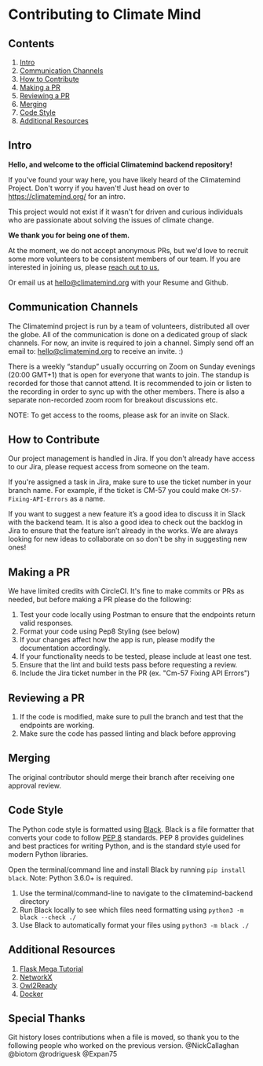 # Contributing to Climate Mind

## Contents

1. [Intro](./#intro)
2. [Communication Channels](./#communication-channels)
3. [How to Contribute](./#how-to-contribute)
4. [Making a PR](./#making-a-pr)
5. [Reviewing a PR](./#reviewing-a-pr)
6. [Merging](./#merging)
7. [Code Style](./#code-style)
8. [Additional Resources](./#additional-resources)

## Intro

**Hello, and welcome to the official Climatemind backend repository!**

If you've found your way here, you have likely heard of the Climatemind Project. Don't worry if you haven't! Just head on over to https://climatemind.org/ for an intro.

This project would not exist if it wasn't for driven and curious individuals who are passionate about solving the issues of climate change.

**We thank you for being one of them.**

At the moment, we do not accept anonymous PRs, but we'd love to recruit some more volunteers to be consistent members of our team. If you are interested in joining us, please [reach out to us.](https://climatemind.us18.list-manage.com/subscribe?u=a8795c1814f6dfd3ce4561a17\&id=b451cfd1ed)

Or email us at [hello@climatemind.org](../../docs/hello@climatemind.org) with your Resume and Github.

## Communication Channels

The Climatemind project is run by a team of volunteers, distributed all over the globe. All of the communication is done on a dedicated group of slack channels. For now, an invite is required to join a channel. Simply send off an email to: hello@climatemind.org to receive an invite. :)

There is a weekly “standup” usually occurring on Zoom on Sunday evenings (20:00 GMT+1) that is open for everyone that wants to join. The standup is recorded for those that cannot attend. It is recommended to join or listen to the recording in order to sync up with the other members. There is also a separate non-recorded zoom room for breakout discussions etc.

NOTE: To get access to the rooms, please ask for an invite on Slack.

## How to Contribute

Our project management is handled in Jira. If you don't already have access to our Jira, please request access from someone on the team.

If you're assigned a task in Jira, make sure to use the ticket number in your branch name. For example, if the ticket is CM-57 you could make `CM-57-Fixing-API-Errors` as a name.

If you want to suggest a new feature it’s a good idea to discuss it in Slack with the backend team. It is also a good idea to check out the backlog in Jira to ensure that the feature isn’t already in the works. We are always looking for new ideas to collaborate on so don't be shy in suggesting new ones!

## Making a PR

We have limited credits with CircleCI. It's fine to make commits or PRs as needed, but before making a PR please do the following:

1. Test your code locally using Postman to ensure that the endpoints return valid responses.
2. Format your code using Pep8 Styling (see below)
3. If your changes affect how the app is run, please modify the documentation accordingly.
4. If your functionality needs to be tested, please include at least one test.
5. Ensure that the lint and build tests pass before requesting a review.
6. Include the Jira ticket number in the PR (ex. "Cm-57 Fixing API Errors")

## Reviewing a PR

1. If the code is modified, make sure to pull the branch and test that the endpoints are working.
2. Make sure the code has passed linting and black before approving

## Merging

The original contributor should merge their branch after receiving one approval review.

## Code Style

The Python code style is formatted using [Black](https://pypi.org/project/black/). Black is a file formatter that converts your code to follow [PEP 8](https://www.python.org/dev/peps/pep-0008/) standards. PEP 8 provides guidelines and best practices for writing Python, and is the standard style used for modern Python libraries.

Open the terminal/command line and install Black by running `pip install black`. Note: Python 3.6.0+ is required.

1. Use the terminal/command-line to navigate to the climatemind-backend directory
2. Run Black locally to see which files need formatting using `python3 -m black --check ./`
3. Use Black to automatically format your files using `python3 -m black ./`

## Additional Resources

1. [Flask Mega Tutorial](https://blog.miguelgrinberg.com/post/the-flask-mega-tutorial-part-i-hello-world)
2. [NetworkX](https://networkx.github.io/)
3. [Owl2Ready](https://pypi.org/project/Owlready2/)
4. [Docker](https://www.docker.com/get-started)

## Special Thanks

Git history loses contributions when a file is moved, so thank you to the following people who worked on the previous version. @NickCallaghan @biotom @rodriguesk @Expan75
